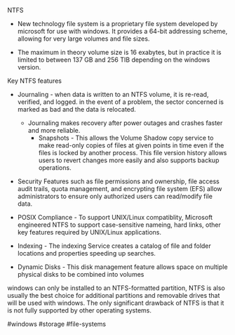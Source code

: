 NTFS 
* New technology file system is a proprietary file system developed by microsoft for use with windows. It provides a 64-bit addressing scheme, allowing for very large volumes and file sizes.

* The maximum in theory volume size is 16 exabytes, but in practice it is limited to between 137 GB and 256 TIB depending on the windows version. 

Key NTFS features 
* Journaling - when data is written to an NTFS volume, it is re-read, verified, and logged. in the event of a problem, the sector concerned is marked as bad and the data is relocated. 
	* Journaling makes recovery after power outages and crashes faster and more reliable. 
		* Snapshots - This allows the Volume Shadow copy service to make read-only copies of files at given points in time even if the files is locked by another process. This file version history allows users to revert changes more easily and also supports backup operations. 	

* Security Features such as file permissions and ownership, file access audit trails, quota management, and encrypting file system (EFS) allow administrators to ensure only authorized users can read/modify file data.

* POSIX Compliance - To support UNIX/Linux compatiblity, Microsoft engineered NTFS to support case-sensitive nameing, hard links, other key features required by UNIX/Linux applications. 	

* Indexing - The indexing Service creates a catalog of file and folder locations and properties speeding up searches.

* Dynamic Disks - This disk management feature allows space on multiple physical disks to be combined into volumes 

windows can only be installed to an NTFS-formatted partition, NTFS is also usually the best choice for additional partitions and removable drives that will be used with windows. The only significant drawback of NTFS is that it is not fully supported by other operating systems. 


#windows #storage #file-systems 